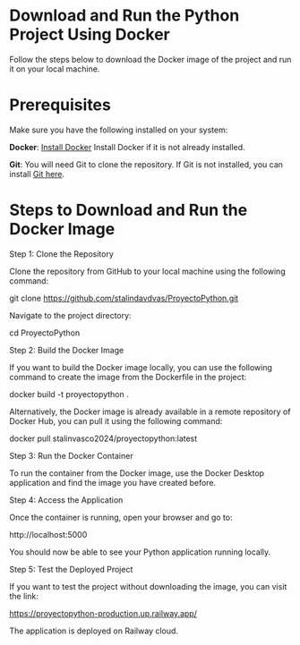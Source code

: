 # Download and Run the Python Project Using Docker

Follow the steps below to download the Docker image of the project and run it on your local machine.

# Prerequisites

Make sure you have the following installed on your system:

**Docker**: [Install Docker](https://docs.docker.com/get-docker/) Install Docker if it is not already installed.

**Git**: You will need Git to clone the repository. If Git is not installed, you can install [Git here](https://git-scm.com/downloads).

# Steps to Download and Run the Docker Image

Step 1: Clone the Repository

Clone the repository from GitHub to your local machine using the following command:

git clone https://github.com/stalindavdvas/ProyectoPython.git

Navigate to the project directory:

cd ProyectoPython

Step 2: Build the Docker Image

If you want to build the Docker image locally, you can use the following command to create the image from the Dockerfile in the project:

docker build -t proyectopython .

Alternatively, the Docker image is already available in a remote repository of Docker Hub, you can pull it using the following command:

docker pull stalinvasco2024/proyectopython:latest

Step 3: Run the Docker Container

To run the container from the Docker image, use the Docker Desktop application and find the image you have created before.

Step 4: Access the Application

Once the container is running, open your browser and go to:

http://localhost:5000

You should now be able to see your Python application running locally.

Step 5: Test the Deployed Project

If you want to test the project without downloading the image, you can visit the link:

https://proyectopython-production.up.railway.app/

The application is deployed on Railway cloud.
